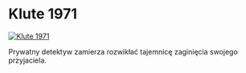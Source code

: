 Klute 1971 
=============
[![Klute 1971 ](http://vidos.pl/images/player.gif)](http://vidos.pl/klute-1971)

 Prywatny detektyw zamierza rozwikłać tajemnicę zaginięcia swojego przyjaciela.
